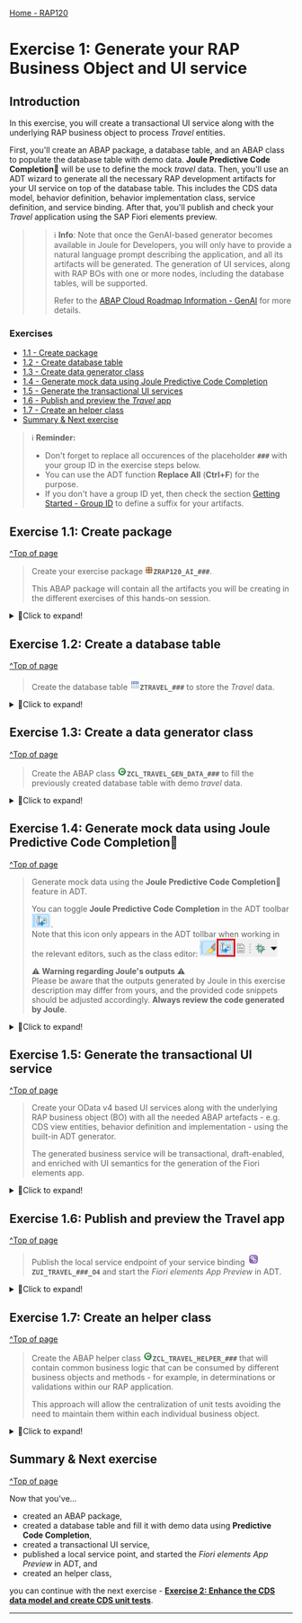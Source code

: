 [Home - RAP120](../../README.md)

# Exercise 1: Generate your RAP Business Object and UI service

## Introduction

In this exercise, you will create a transactional UI service along with the underlying RAP business object to process _Travel_ entities. 

First, you'll create an ABAP package, a database table, and an ABAP class to populate the database table with demo data. **Joule Predictive Code Completion**💎 will be use to define the mock _travel_ data. Then, you'll use an ADT wizard to generate all the necessary RAP development artifacts for your UI service on top of the database table. This includes the CDS data model, behavior definition, behavior implementation class, service definition, and service binding. After that, you'll publish and check your _Travel_ application using the SAP Fiori elements preview.

>> ℹ️ **Info**: Note that once the GenAI-based generator becomes available in Joule for Developers, you will only have to provide a natural language prompt describing the application, and all its artifacts will be generated. The generation of UI services, along with RAP BOs with one or more nodes, including the database tables, will be supported.  
>> 
>> Refer to the [ABAP Cloud Roadmap Information - GenAI](https://help.sap.com/docs/abap-cross-product/roadmap-info/genai?locale=en-US) for more details.

### Exercises
- [1.1 - Create package](#exercise-11-create-package)
- [1.2 - Create database table](#exercise-12-create-a-database-table)
- [1.3 - Create data generator class](#exercise-13-create-a-data-generator-class)
- [1.4 - Generate mock data using Joule Predictive Code Completion](#exercise-14-generate-mock-data-using-joule-predictive-code-completion)
- [1.5 - Generate the transactional UI services](#exercise-15-generate-the-transactional-ui-service)
- [1.6 - Publish and preview the _Travel_ app](#exercise-16-publish-and-preview-the-travel-app)
- [1.7 - Create an helper class](#exercise-17-create-an-helper-class)
- [Summary & Next exercise](#summary--next-exercise)
 
 
> ℹ️ **Reminder:**    
> - Don't forget to replace all occurences of the placeholder **`###`** with your group ID in the exercise steps below.  
> - You can use the ADT function **Replace All** (**Ctrl+F**) for the purpose.   
> - If you don't have a group ID yet, then check the section [Getting Started - Group ID](../ex0/README.md#group-id) to define a suffix for your artifacts.    

## Exercise 1.1: Create package
[^Top of page](#)

> Create your exercise package ![package](images/adt_package.png)**`ZRAP120_AI_###`**.
>    
> This ABAP package will contain all the artifacts you will be creating in the different exercises of this hands-on session.

 <details>
  <summary>🔵Click to expand!</summary>

   1. In ADT, go to the **Project Explorer**, right-click on the package **`ZLOCAL`**, and select **New** > **ABAP Package** from the context menu. 

      <img src="images/p1a.png" alt="table" width="50%">
   
   2. Maintain the required information: 
      > Note: **`###`** is your assigned group ID or chosen suffix. Please choose a suitable combination of three (3) numbers and characters, e.g. **`476`** or **`ZT1`**
 
       - Name: **`ZRAP120_AI_###`**
       - Description: _**`RAP AI Package ###`**_
       - Select the box `☑️` **Add to favorites package**
       - Superpackage: **`ZLOCAL`**
       
      Click **Next >**.

      <!-- <img src="images/p1b.png" alt="table" width="50%"> -->
   
   3. Select a transport request, maintain a description (e.g. _**RAP120 Package ###**_) if needed, and click **Finish**.
      
      <!-- <img src="images/p1c.png" alt="table" width="50%"> -->

</details>

## Exercise 1.2: Create a database table
[^Top of page](#)

> Create the database table ![table](images/adt_tabl.png)**`ZTRAVEL_###`** to store the _Travel_ data.   

 <details>
  <summary>🔵Click to expand!</summary>

   1. To do that, right-click on your ABAP package **`ZRAP120_AI_###`** and select **New** > **Other ABAP Repository Object** from the context menu.

      <!-- <img src="images/p2a.png" alt="table" width="50%"> -->
   
   2. Search for **database table**, select it, and click **Next >**.

      <!-- <img src="images/p2b.png" alt="table" width="50%"> -->
   
   3. Maintain the required information (`###` is your group ID) and click **Next >**.
 
      - Name: **`ZTRAVEL_###`**
      - Description: _**`Travel data`**_                  
             
      <!-- <img src="images/p2c.png" alt="table" width="50%"> -->

   4. Select a transport request, and click **Finish** .
   
   5. Replace the default code with the code snippet provided below and make sure to replace all instances of the the placeholder **`###`** with your group ID using the **Replace All** function (**Ctrl+F**).    
 
      > ℹ️ **Hint**: Hover the code snippet and choose the _Copy raw contents_ icon <img src="images/copyrawcontents.png" alt="table" width="30px"> appearing in the upper-right corner to copy it. 
      
      <pre lang="ABAP">
      @EndUserText.label : 'Travel data'
      @AbapCatalog.enhancement.category : #NOT_EXTENSIBLE
      @AbapCatalog.tableCategory : #TRANSPARENT
      @AbapCatalog.deliveryClass : #A
      @AbapCatalog.dataMaintenance : #RESTRICTED
      define table ztravel_### {

        key client            : abap.clnt not null;
        key travel_id         : /dmo/travel_id not null;
        agency_id             : /dmo/agency_id;
        customer_id           : /dmo/customer_id;
        begin_date            : /dmo/begin_date;
        end_date              : /dmo/end_date;
        destination           : /dmo/city;
        @Semantics.amount.currencyCode : 'ztravel_### .currency_code'
        booking_fee           : /dmo/booking_fee;
        @Semantics.amount.currencyCode : 'ztravel_### .currency_code'
        total_price           : /dmo/total_price;
        currency_code         : /dmo/currency_code;
        description           : /dmo/description;
        status                : /dmo/travel_status;
        created_by            : abp_creation_user;
        created_at            : abp_creation_tstmpl;
        local_last_changed_by : abp_locinst_lastchange_user;
        local_last_changed_at : abp_locinst_lastchange_tstmpl;
        last_changed_at       : abp_lastchange_tstmpl;
      }
      </pre>
 
      <!-- <img src="images/Picture22x.png" alt="table" width="60%"> -->
      
   6. Save ![save icon](images/adt_save.png) and activate ![activate icon](images/adt_activate.png) the changes.
   
</details>

## Exercise 1.3: Create a data generator class
[^Top of page](#)

> Create the ABAP class ![class](images/adt_class.png)**`ZCL_TRAVEL_GEN_DATA_###`** to fill the previously created database table with demo _travel_ data.

 <details>
  <summary>🔵Click to expand!</summary>

   1. Right-click on your ABAP package **`ZRAP120_AI_###`** and select **New** > **ABAP Class** from the context menu.

      <!-- <img src="images/p3a.png" alt="table" width="70%"> -->
   
   2. Maintain the required information (`###` is your group ID) and click **Next >**.
 
      - Name: **`ZCL_TRAVEL_GEN_DATA_###`**
      - Description: _**`Generate demo data`**_      
   
      <!-- <img src="images/p3b.png" alt="table" width="60%"> -->

   3. Select a transport request and click **Finish** to create the class.
   
   4. Replace the default source code with the following code snippet. Make sure to replace all instances of the placeholder **`###`** with your group ID using the **Replace All** function (**Ctrl+F**).

      <pre lang="ABAP">
      CLASS zcl_travel_gen_data_### DEFINITION
      PUBLIC
      FINAL
      CREATE PUBLIC .

      PUBLIC SECTION.
         INTERFACES if_oo_adt_classrun.

      PROTECTED SECTION.
      PRIVATE SECTION.
         METHODS: delete_demo_data.
         METHODS: generate_demo_data.

      ENDCLASS.

      CLASS zcl_travel_gen_data_### IMPLEMENTATION.
         METHOD if_oo_adt_classrun~main.
            me->delete_demo_data(  ).
            out->write( 'Table entries deleted' ).

            me->generate_demo_data(  ).
            out->write( 'Demo data was generated' ).
         ENDMETHOD.

         METHOD delete_demo_data.
            DELETE FROM ztravel_###.
            COMMIT WORK.
         ENDMETHOD.


         METHOD generate_demo_data.
            DATA: ls_travel TYPE ztravel_###,
                  lt_travel TYPE STANDARD TABLE OF ztravel_###.

            ls_travel-client = '100'.
            ls_travel-travel_id = '00000001'.
            ls_travel-agency_id = '070001'.
            ls_travel-customer_id = '000001'.
            ls_travel-begin_date = '20231101'.
            ls_travel-end_date = '20231110'.
            ls_travel-destination = 'Berlin'.
            ls_travel-booking_fee = '150.00'.
            ls_travel-total_price = '1200.00'.
            ls_travel-currency_code = 'EUR'.
            ls_travel-description = 'Business Trip to Berlin'.

            APPEND ls_travel TO lt_travel.
            CLEAR ls_travel.

            "Add more entries



            INSERT ztravel_### FROM TABLE @lt_travel.
            COMMIT WORK.

            CLEAR lt_travel.
         ENDMETHOD.

      ENDCLASS.
      </pre>

 
      > **Hint**: You can use the **ABAP Pretty Printer** (**ABAP Formatter**) function by pressing **Ctrl+Shift+F1** to format your source code. You will be requested to configure it, if this is the first time you use it on the system.
           
   5. Save ![save icon](images/adt_save.png) and activate ![activate icon](images/adt_activate.png) the changes.
   </details>


## Exercise 1.4: Generate mock data using Joule Predictive Code Completion💎
[^Top of page](#)

> Generate mock data using the **Joule Predictive Code Completion💎** feature in ADT.
>  
> You can toggle **Joule Predictive Code Completion** in the ADT toolbar ![toggle icon](/exercises/images/adt_joule_code_completion2.png).  
> Note that this icon only appears in the ADT tollbar when working in the relevant editors, such as the class editor: ![toggle icon](/exercises/images/adt_joule_code_completion3.png)
> 
> ⚠ **Warning regarding Joule's outputs** ⚠   
> Please be aware that the outputs generated by Joule in this exercise description may differ from yours, and the provided code snippets should be adjusted accordingly. **Always review the code generated by Joule**.

   <details>
   <summary>🔵Click to expand!</summary>
      
   1. Place the cursor after the comment _"Add more entries_ and press **Enter**. Joule will suggest the next lines of code based on the comment. 
 
      Review the code and press **Tab** or click on **Accept (Tab)** to accept the suggestion. Adjust it if needed!

   2. Once you think the code is correct, run the ABAP class. 
      
      For that, select your ABAP class ![class](images/adt_class.png)**`ZCL_TRAVEL_GEN_DATA_###`**, select the run button > **Run As** > **ABAP Application (Console) F9** or press **F9**. 

      <!-- <img src="images/p4.png" alt="table" width="70%"> -->

      A message will be displayed _ABAP Console_.

      <!-- <img src="images/p4a.png" alt="table" width="70%"> -->
      
   3. Open your database table ![table](images/adt_tabl.png)**`ZTRAVEL_###`** and press **F8** to start the data preview and display the filled database entries, i.e. _travel_ data.
  
      ![](/exercises/ex01/images/1_Generate_Mock_Data.gif)

 </details>

## Exercise 1.5: Generate the transactional UI service
[^Top of page](#)

> Create your OData v4 based UI services along with the underlying RAP business object (BO) with all the needed ABAP artefacts - e.g. CDS view entities, behavior definition and implementation - using the built-in ADT generator.   
> 
> The generated business service will be transactional, draft-enabled, and enriched with UI semantics for the generation of the Fiori elements app.

  <details>
  <summary>🔵Click to expand!</summary>

   1. Right-click your database table ![table](images/adt_tabl.png)**`ZTRAVEL_###`**  and select **Generate ABAP Repository Objects** from the context menu. 

       <!-- <img src="images/p6a.png" alt="table" width="50%">    -->

   2. Select **OData UI Service** and click on **Next**.
 
   3. Enter the package ![package](images/adt_package.png)**`ZRAP120_AI_###`** and click on **Next**.
 
   4. Maintain the required information on the **Configure Generator** dialog to provide the name of your data model and generate them.         

      For that, navigate through the wizard tree (_Business Objects_, _Data Model_, etc...), maintain the artefact names provided in the table below, 
      and press **Next >**.
 
      Verify the maintained entries and press **Next >** to confirm. The needed artefacts will be generated. 

      <!-- 
      > ℹ **Info about CDS Naming Conventions**     
      > The main aspects of the naming conventions of SAP S/4HANA's Virtual Data Model (VDM) are used in this exercise.  
      > More information on VDM can be found on the SAP Help portal: **[Here](https://help.sap.com/docs/SAP_S4HANA_CLOUD/0f69f8fb28ac4bf48d2b57b9637e81fa/8a8cee943ef944fe8936f4cc60ba9bc1.html)**. 
      -->
      
      > ⚠ **Attention** ⚠   
      > Please ensure that the names **match exactly** with those provided below. 
      > Doing this is important to ensure the correctness of the code snippets provided in the following exercises.
 
      
      | **RAP Layer**                          | **Artifacts**                   | **Artifact Names**                                            |
      |----------------------------------------|---------------------------------|---------------------------------------------------------------|
      | **Business Object**                    |                                 |                                                               |
      |                                        | **Data Model**                  | CDS Entity Name: **`ZR_TRAVEL_###`**                 |
      |                                        |                                 | CDS Entity Name Alias: **`Travel`**                           |  
      |                                        | **Behavior**                    | Implementation Behavior Class: **`ZBP_R_TRAVEL_###`**  |
      |                                        |                                 | Draft Table Name: **`ZTRAVEL_###_D`**                      |  
      | **Service Projection**                 | **Service Projection Entity**   | CDS Entity Name: **`ZC_TRAVEL_###`**                 |
      |                                        | **Service Projection Behavior** | Behavior Implementation Class: **`ZBP_C_TRAVEL_###`**|   
      | **Business Service**                   |                                 |                                                               |
      |                                        | **Service Definition**          | Service Definition Name: **`ZUI_TRAVEL_###_O4`**          |
      |                                        | **Service Binding**             | Service Binding Name: **`ZUI_TRAVEL_###_O4`**          |
      |                                        |                                 | Binding Type: **`OData V4 - UI`**                             |
                       
      <!-- <img src="images/p7a.png" alt="table" width="50%">-->

      <!-- <img src="images/p7b.png" alt="table" width="50%">-->

      <!-- <img src="images/p7c.png" alt="table" width="50%">-->
 
   2. Go to the **Project Explorer**, select your package ![package](images/adt_package.png)**`ZRAP120_AI_###`**, refresh it by pressing **F5**, and check all generated ABAP repository objects 

      <!-- <img src="images/p7dx.png" alt="table" width="50%">   -->
      
<!-- Below is a brief explanation of the generated artifacts for the different RAP layers: Base BO, BO Projection, and Business Service.

---
  **Base Business Object (BO) `ZRAP100_R_TRAVEL_###`** 
  
   | **Object Name**               |  **Description**         |     
   |:----------------------------- |:------------------------ |
   | ![ddls icon](images/adt_ddls.png)**`ZRAP100_R_TravelTP_###`**     | (aka _Base BO view_): This **data definition** defines the data model of the root entity _Travel_ which is the only  node of our business object).  |                      
   | ![bdef icon](images/adt_bdef.png)**`ZRAP100_R_TravelTP_###`**   | (aka _Base BO behavior): This **behavior definition** contains the definition of the standard transactional behavior of the base _Travel_ BO entity. It is a _managed_ and _draft-enabled_ implementation.  |  
   | ![tabl icon](images/adt_tabl.png)**`ZRAP100_DTRAV###`**   | (aka _Draft table_): This **database table** is used to temporary store the data from draft _travel_ instances at runtime. It is managed by the RAP framework.    |     
   | ![class icon](images/adt_class.png)**`ZRAP100_BP_TRAVELTP_###`**  | (aka _Behavior pool_): This **ABAP class** which provides the implementation of the behavior defined in the behavior definition `ZRAP100_R_TravelTP_###` of the base _Travel_ BO.   |  
  
---
  **BO Projection `ZRAP100_C_TRAVEL_###`** 
  
  The BO projection represents the consumption specific view on the BO data model and behavior. 

   | **Object Name**               |  **Description**         |     
   |:----------------------------- |:------------------------ |
   | ![ddls icon](images/adt_ddls.png)**`ZRAP100_C_TravelTP_###`**   | (aka _BO projection view_): This **data definition** is used to define the projected data model of the root entity _Travel_ relevant for the present scenario. Currently almost all fields of the underlying base BO view are exposed and the definition of metadata extension is allowed using the view annotations `@Metadata.allowExtensions: true`.  |           
   | ![bdef icon](images/adt_bdef.png)**`ZRAP100_C_TravelTP_###`**   | (aka _BO behavior projection_): This **behavior definition** exposes the part of the underlying base _Travel_ BO entity which is relevant for the present scenario with the keyword **`use`**. Currently all standard CUD operations are exposed.  |        
   | ![ddlx icon](images/adt_ddlx.png)**`ZRAP100_C_TravelTP_###`**   | This **metadata extension** is used to annotate view `ZRAP100_C_TRAVEL_###` and its elements with UI semantics via CDS annotations. |        
   
---
  **Business Service** 

   | **Object Name**               |  **Description**         |     
   |:----------------------------- |:------------------------ |
   | ![srvd icon](images/adt_srvd.png)**`ZRAP100_UI_TRAVEL_###`**  | A service definition is used to define the relevant entity sets for our service and also to provide local aliases if needed. Only the _Travel_ entity set is exposed in the present scenario. |                      
   | ![srvb icon](images/adt_srvb.png)**`ZRAP100_UI_TRAVEL_O4_###`**  | This service binding is used to expose the generated service definition as OData V4 based UI service. Other binding types (protocols and scenarios) are supported in the service binding wizard.  |  
   
--- -->
 </details>

## Exercise 1.6: Publish and preview the Travel app
[^Top of page](#)

> Publish the local service endpoint of your service binding ![service binding](images/adt_srvb.png)**`ZUI_TRAVEL_###_O4`**  and start the _Fiori elements App Preview_ in ADT.  
>

 <details>
  <summary>🔵Click to expand!</summary>

   1. Open your service binding ![service binding](images/adt_srvb.png)**`ZUI_TRAVEL_###_O4`** and click **Publish**.
   
   2. Double-click on the entity **`Travel`** in the **Entity Set and Association** section to open the _Fiori elements App Preview_.
     
       <!-- ![class](images/p8.png) -->
   
   3. Click the button on the _Travel_ app **Go** to load the data.
       
   4. Check your result.
       <!-- ![class](images/p9.png) -->
 
</details>

## Exercise 1.7: Create an helper class
[^Top of page](#)

> Create the ABAP helper class ![class](images/adt_class.png)**`ZCL_TRAVEL_HELPER_###`** that will contain common business logic that can be consumed by different business objects and methods - for example, in determinations or validations within our RAP application. 
> 
> This approach will allow the centralization of unit tests avoiding the need to maintain them within each individual business object.

<details>
  <summary>🔵Click to expand!</summary>

  1. Right-click on your package ![package](images/adt_package.png)**`ZRAP120_AI_###`** and select **New > ABAP Class**
     -  Name: **`ZCL_TRAVEL_HELPER_###`**
     -  Description: **`Travel helper class ###`**

  2. Copy and paste the following code
     
     > ℹ️**Reminder**: Don't forget to replace the suffix placeholder **`###`** with your chosen or assigned group ID 

     ```ABAP
     CLASS zcl_travel_helper_### DEFINITION
      PUBLIC
      FINAL
      CREATE PUBLIC .

      PUBLIC SECTION.
        INTERFACES if_oo_adt_classrun.
        METHODS: validate_customer IMPORTING iv_customer_id TYPE /dmo/customer_id RETURNING VALUE(rv_exists) TYPE abap_bool.
        METHODS: get_booking_status IMPORTING iv_status TYPE /dmo/booking_status_text RETURNING VALUE(rv_status) TYPE /dmo/booking_status.


      PROTECTED SECTION.
      PRIVATE SECTION.
     ENDCLASS.


     CLASS zcl_travel_helper_### IMPLEMENTATION.
 
      METHOD if_oo_adt_classrun~main.
         "We will use this method to test the ABAP AI SDK
      ENDMETHOD. 

      METHOD validate_customer.
        rv_exists = abap_false.
        SELECT FROM /dmo/customer FIELDS customer_id
            WHERE customer_id = @iv_customer_id
        INTO TABLE @DATA(customers).

        IF customers IS NOT INITIAL.
          rv_exists = abap_true.
        ENDIF.
      ENDMETHOD.

      METHOD get_booking_status.
        CASE iv_status.
          WHEN 'Booked'.
            rv_status = 'B'.
          WHEN 'New'.
            rv_status = 'N'.
          WHEN 'Cancelled'.
            rv_status = 'X'.
        ENDCASE.
      ENDMETHOD.

     ENDCLASS.
     ```
 
  3. Save ![save icon](images/adt_save.png) and activate ![activate icon](images/adt_activate.png) the changes.

</details>
  
## Summary & Next exercise
[^Top of page](#)

Now that you've... 
- created an ABAP package,
- created a database table and fill it with demo data using **Predictive Code Completion**,
- created a transactional UI service,
- published a local service point, and started the _Fiori elements App Preview_ in ADT, and
- created an helper class,

you can continue with the next exercise - **[Exercise 2: Enhance the CDS data model and create CDS unit tests](../ex02/README.md)**.

---
